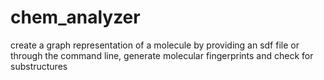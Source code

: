 # chem_analyzer
create a graph representation of a molecule by providing an sdf file or through the command line, generate molecular fingerprints and check for substructures
